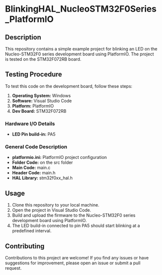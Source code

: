 # BlinkingHAL_NucleoSTM32F0Series_PlatformIO

## Description

This repository contains a simple example project for blinking an LED on the Nucleo-STM32F0 series development board using PlatformIO. The project is tested on the STM32F072RB board.

## Testing Procedure

To test this code on the development board, follow these steps:

1. **Operating System:** Windows
2. **Software:** Visual Studio Code
3. **Platform:** PlatformIO
4. **Dev Board:** STM32F072RB

### Hardware I/O Details

- **LED Pin build-in:** PA5

### General Code Description

- **platformio.ini:** PlatformIO project configuration
- **Folder Code:** on the src folder
- **Main Code:** main.c
- **Header Code:** main.h
- **HAL Library:** stm32f0xx_hal.h

## Usage

1. Clone this repository to your local machine.
2. Open the project in Visual Studio Code.
3. Build and upload the firmware to the Nucleo-STM32F0 series development board using PlatformIO.
4. The LED build-in connected to pin PA5 should start blinking at a predefined interval.

## Contributing

Contributions to this project are welcome! If you find any issues or have suggestions for improvement, please open an issue or submit a pull request.
